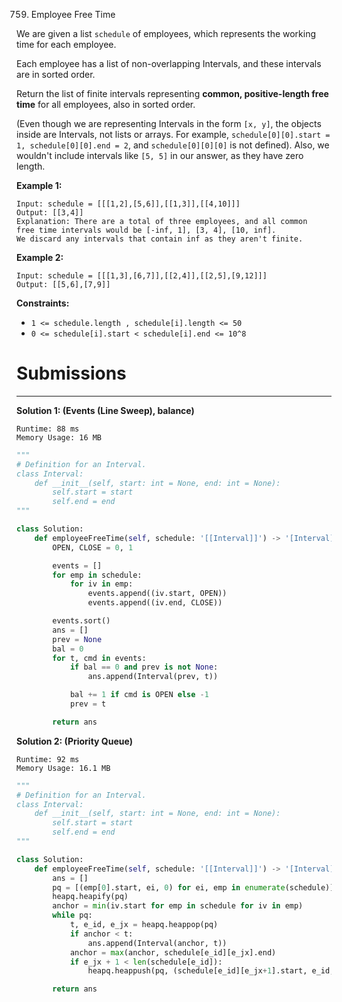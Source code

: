 759. Employee Free Time

We are given a list `schedule` of employees, which represents the working time for each employee.

Each employee has a list of non-overlapping Intervals, and these intervals are in sorted order.

Return the list of finite intervals representing **common, positive-length free time** for all employees, also in sorted order.

(Even though we are representing Intervals in the form `[x, y]`, the objects inside are Intervals, not lists or arrays. For example, `schedule[0][0].start = 1, schedule[0][0].end = 2`, and `schedule[0][0][0]` is not defined).  Also, we wouldn't include intervals like `[5, 5]` in our answer, as they have zero length.

 

**Example 1:**
```
Input: schedule = [[[1,2],[5,6]],[[1,3]],[[4,10]]]
Output: [[3,4]]
Explanation: There are a total of three employees, and all common
free time intervals would be [-inf, 1], [3, 4], [10, inf].
We discard any intervals that contain inf as they aren't finite.
```

**Example 2:**
```
Input: schedule = [[[1,3],[6,7]],[[2,4]],[[2,5],[9,12]]]
Output: [[5,6],[7,9]]
```

**Constraints:**

* `1 <= schedule.length , schedule[i].length <= 50`
* `0 <= schedule[i].start < schedule[i].end <= 10^8`

# Submissions
---
**Solution 1: (Events (Line Sweep), balance)**
```
Runtime: 88 ms
Memory Usage: 16 MB
```
```python
"""
# Definition for an Interval.
class Interval:
    def __init__(self, start: int = None, end: int = None):
        self.start = start
        self.end = end
"""

class Solution:
    def employeeFreeTime(self, schedule: '[[Interval]]') -> '[Interval]':
        OPEN, CLOSE = 0, 1

        events = []
        for emp in schedule:
            for iv in emp:
                events.append((iv.start, OPEN))
                events.append((iv.end, CLOSE))

        events.sort()
        ans = []
        prev = None
        bal = 0
        for t, cmd in events:
            if bal == 0 and prev is not None:
                ans.append(Interval(prev, t))

            bal += 1 if cmd is OPEN else -1
            prev = t

        return ans
```

**Solution 2: (Priority Queue)**
```
Runtime: 92 ms
Memory Usage: 16.1 MB
```
```python
"""
# Definition for an Interval.
class Interval:
    def __init__(self, start: int = None, end: int = None):
        self.start = start
        self.end = end
"""

class Solution:
    def employeeFreeTime(self, schedule: '[[Interval]]') -> '[Interval]':
        ans = []
        pq = [(emp[0].start, ei, 0) for ei, emp in enumerate(schedule)]
        heapq.heapify(pq)
        anchor = min(iv.start for emp in schedule for iv in emp)
        while pq:
            t, e_id, e_jx = heapq.heappop(pq)
            if anchor < t:
                ans.append(Interval(anchor, t))
            anchor = max(anchor, schedule[e_id][e_jx].end)
            if e_jx + 1 < len(schedule[e_id]):
                heapq.heappush(pq, (schedule[e_id][e_jx+1].start, e_id, e_jx+1))

        return ans
```